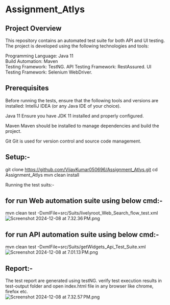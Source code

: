 # Assignment_Atlys

## Project Overview
This repository contains an automated test suite for both API and UI testing. The project is developed using the following technologies and tools:

Programming Language: Java 11 \
Build Automation: Maven \
Testing Framework: TestNG.
API Testing Framework: RestAssured.
UI Testing Framework: Selenium WebDriver.

## Prerequisites
Before running the tests, ensure that the following tools and versions are installed:
IntelliJ IDEA (or any Java IDE of your choice).

Java 11
Ensure you have JDK 11 installed and properly configured.

Maven
Maven should be installed to manage dependencies and build the project.

Git
Git is used for version control and source code management.

## Setup:-
git clone https://github.com/VijayKumar050696/Assignment_Atlys.git
cd Assignment_Atlys
mvn clean install

Running the test suits:-
## for run Web automation suite using below cmd:-
mvn clean test -DxmlFile=src/Suits/livelyroot_Web_Search_flow_test.xml
![Screenshot 2024-12-08 at 7.32.36 PM.png](..%2F..%2F..%2F..%2FDesktop%2FScreenshot%202024-12-08%20at%207.32.36%E2%80%AFPM.png)

## for run API automation suite using below cmd:-
mvn clean test -DxmlFile=src/Suits/getWidgets_Api_Test_Suite.xml
![Screenshot 2024-12-08 at 7.01.13 PM.png](..%2F..%2F..%2F..%2FDesktop%2FScreenshot%202024-12-08%20at%207.01.13%E2%80%AFPM.png)


## Report:-
The test report are generated using testNG. verify test execution results in test-output folder and open index.html file in any browser like chrome, firefox etc.  
![Screenshot 2024-12-08 at 7.32.57 PM.png](..%2F..%2F..%2F..%2FDesktop%2FScreenshot%202024-12-08%20at%207.32.57%E2%80%AFPM.png)


